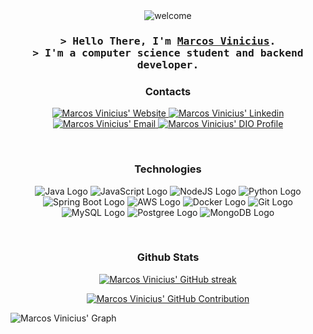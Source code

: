 <!-- Banner -->
<div align="center">
  <img src="https://simp4.jpg.church/welcomebc7260a6630c8962.png" alt="welcome" border="0" al>
</div>

<!-- Intro  -->
<h3 align="center">
  <samp>&gt; Hello There, I'm
    <b>
        <a target="_blank" href="https://marcosviniciusdev.com">Marcos Vinicius</a>.
    </b><br>
    &gt; I'm a computer science student and backend developer.
  </samp>
</h3>

<h3 align="center">Contacts</h3>
<p align="center">
  <a href="https://marcosviniciusdev.com" target="blank">
    <img src="https://img.shields.io/badge/website-000000?style=for-the-badge&logo=About.me&logoColor=E94D5F" alt="Marcos Vinicius' Website"/>
  </a>
  <a href="https://linkedin.com/in/devmarcosvinicius" target="_blank">
    <img src="https://img.shields.io/badge/-LinkedIn-000?style=for-the-badge&logo=linkedin&logoColor=30A3DC" alt="Marcos Vinicius' Linkedin"/>
  </a>
  <a href="mailto:contato@marcosviniciusdev.com" target="_blank">
    <img src="https://img.shields.io/badge/-Email-000?style=for-the-badge&logo=gmail&logoColor=E94D5F" alt="Marcos Vinicius' Email"/>
  </a>
  <a href="https://web.dio.me/users/marcos_intergo/" target="">
    <img src="https://img.shields.io/badge/-My%20DIO%20Profile-000?style=for-the-badge&logoColor=30A3DC" alt="Marcos Vinicius' DIO Profile"/>
  </a>
</p>
<br>

<h3 align="center">Technologies</h3>
<p align="center">
    <img src="https://img.shields.io/badge/Java-000?style=for-the-badge&logo=openjdk&logoColor=E94D5F" alt="Java Logo">
    <img src="https://img.shields.io/badge/JavaScript-000?style=for-the-badge&logo=javascript&logoColor=30A3DC" alt="JavaScript Logo">
    <img src="https://img.shields.io/badge/Node.JS-000?style=for-the-badge&logo=node.js&logoColor=E94D5F" alt="NodeJS Logo">
    <img src="https://img.shields.io/badge/Python-000?style=for-the-badge&logo=python&logoColor=30A3DC" alt="Python Logo"><br>
    <img src="https://img.shields.io/badge/Springboot-000?style=for-the-badge&logo=springboot&logoColor=30A3DC" alt="Spring Boot Logo">
    <img src="https://img.shields.io/badge/AWS-000?style=for-the-badge&logo=amazon-aws&logoColor=E94D5F" alt="AWS Logo">
    <img src="https://img.shields.io/badge/Docker-000?style=for-the-badge&logo=docker&logoColor=30A3DC" alt="Docker Logo">
    <img src="https://img.shields.io/badge/Git-000?style=for-the-badge&logo=git&logoColor=E94D5F" alt="Git Logo"><br>
    <img src="https://img.shields.io/badge/MySQL-000?style=for-the-badge&logo=mysql&logoColor=E94D5F" alt="MySQL Logo">
    <img src="https://img.shields.io/badge/Postgresql-000?style=for-the-badge&logo=postgresql&logoColor=30A3DC" alt="Postgree Logo">
    <img src="https://img.shields.io/badge/MongoDB-000?style=for-the-badge&logo=mongodb&logoColor=E94D5F" alt="MongoDB Logo">
</p>
<br>

<h3 align="center">Github Stats</h3>
<p align="center">
  <a href="https://github.com/alsiam">
    <img src="https://github-readme-streak-stats.herokuapp.com/?user=devmarcosvinicius&theme=radical&border=7F3FBF&background=0D1117" alt="Marcos Vinicius' GitHub streak"/>
  </a>
</p>
<p align="center">
  <a href="https://github.com/devmarcosvinicius">
    <img src="https://github-profile-summary-cards.vercel.app/api/cards/profile-details?username=devmarcosvinicius&theme=radical" alt="Marcos Vinicius' GitHub Contribution"/>
  </a>
</p>
<!-- <a> 
  <a href="https://github.com/devmarcosvinicius"><img alt="Marcos Vinicius' Github Stats" src="https://denvercoder1-github-readme-stats.vercel.app/api?username=devmarcosvinicius&show_icons=true&count_private=true&theme=react&border_color=7F3FBF&bg_color=0D1117&title_color=F85D7F&icon_color=F8D866" height="192px" width="49.5%"/></a>
  <a href="https://github.com/devmarcosvinicius"><img alt="Marcos Vinicius' Top Languages" src="https://denvercoder1-github-readme-stats.vercel.app/api/top-langs/?username=devmarcosvinicius&langs_count=8&layout=compact&theme=react&border_color=7F3FBF&bg_color=0D1117&title_color=F85D7F&icon_color=F8D866" height="192px" width="49.5%"/></a>
  <br/>
</a> -->

![Marcos Vinicius' Graph](https://github-readme-activity-graph.vercel.app/graph?username=devmarcosvinicius&custom_title=Marcos%20Vinicius'%20GitHub%20Activity%20Graph&bg_color=0D1117&color=7F3FBF&line=7F3FBF&point=7F3FBF&area_color=FFFFFF&title_color=FFFFFF&area=true)
